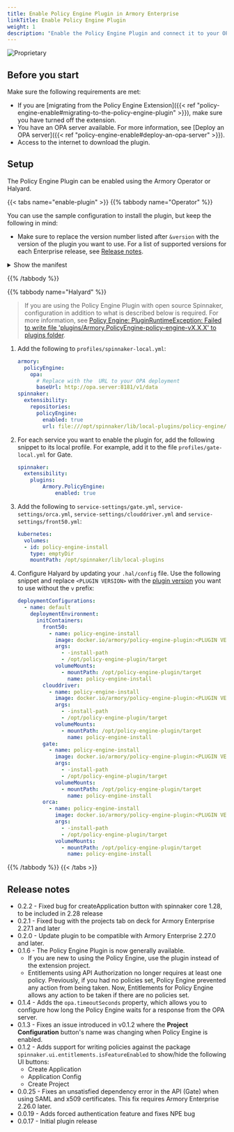 ```yaml
---
title: Enable Policy Engine Plugin in Armory Enterprise
linkTitle: Enable Policy Engine Plugin
weight: 1
description: "Enable the Policy Engine Plugin and connect it to your OPA server. When enabled, you can write policies that the Policy Engine enforces during save time, runtime validation, or when a user interacts with Armory Enterprise."
---
```


![Proprietary](/images/proprietary.svg)

## Before you start

Make sure the following requirements are met:

* If you are [migrating from the Policy Engine Extension]({{< ref "policy-engine-enable#migrating-to-the-policy-engine-plugin" >}}), make sure you have turned off the extension.
* You have an OPA server available. For more information, see [Deploy an OPA server]({{< ref "policy-engine-enable#deploy-an-opa-server" >}}).
* Access to the internet to download the plugin.

## Setup

The Policy Engine Plugin can be enabled using the Armory Operator or Halyard.


{{< tabs name="enable-plugin" >}}
{{% tabbody name="Operator" %}}

You can use the sample configuration to install the plugin, but keep the following in mind:

- Make sure to replace the version number listed after `&version` with the version of the plugin you want to use. For a list of supported versions for each Enterprise release, see [Release notes](#release-notes).



<details><summary>Show the manifest</summary>

This manifest is in the [`spinnaker-kustomize-patches` repository](https://github.com/armory/spinnaker-kustomize-patches/blob/master/armory/patch-policy-engine-plugin.yml).

{{< github repo="armory/spinnaker-kustomize-patches" file="/armory/patch-policy-engine-plugin.yml" lang="yaml" options="" >}}


### Optional settings
#### Timeout settings

You can configure the amount of time that the Policy Engine waits for a response from your OPA server. If you have network or latency issues, increasing the timeout can make Policy Engine more resilient. Use the following config to set the timeout in seconds: `spec.spinnakerConfig.profiles.spinnaker.armory.policyEngine.opa.timeoutSeconds`. The default timeout is 10 seconds if you omit the config.

#### JSON validation

You can configure strict JSON validation as a boolean in `spec.spinnakerConfig.profiles.dinghy.jsonValidationDisabled`:


```yaml
spec:
  spinnakerConfig:
    profiles:
      dinghy:
        jsonValidationDisabled: <boolean>
```

The config is optional. If omitted, strict validation is on by default.

> When strict validation is on, existing pipelines may fail if any JSON is invalid.

</details>

{{% /tabbody %}}

{{% tabbody name="Halyard" %}}

> If you are using the Policy Engine Plugin with open source Spinnaker, configuration in addition to what is described below is required. For more information, see [Policy Engine: PluginRuntimeException: Failed to write file 'plugins/Armory.PolicyEngine-policy-engine-vX.X.X' to plugins folder](https://support.armory.io/support?id=kb_article_view&sysparm_article=KB0010518).

1. Add the following to `profiles/spinnaker-local.yml`:

   ```yaml
   armory:
     policyEngine:
       opa:
         # Replace with the  URL to your OPA deployment   
         baseUrl: http://opa.server:8181/v1/data
   spinnaker:
     extensibility:
       repositories:
         policyEngine:
           enabled: true
           url: file:///opt/spinnaker/lib/local-plugins/policy-engine/plugins.json
   ```

1. For each service you want to enable the plugin for, add the following snippet to its local profile. For example, add it to the file `profiles/gate-local.yml` for Gate.

   ```yaml
   spinnaker:
     extensibility:
       plugins:
           Armory.PolicyEngine:
               enabled: true
   ```

1. Add the following to `service-settings/gate.yml`, `service-settings/orca.yml`, `service-settings/clouddriver.yml` and `service-settings/front50.yml`:

   ```yaml
   kubernetes:
     volumes:
     - id: policy-engine-install
       type: emptyDir
       mountPath: /opt/spinnaker/lib/local-plugins
   ```

1. Configure Halyard by updating your `.hal/config` file. Use the following snippet and replace `<PLUGIN VERSION>` with the [plugin version](#release-notes) you want to use without the `v` prefix:

   ```yaml
   deploymentConfigurations:
     - name: default
       deploymentEnvironment:
         initContainers:
           front50:
             - name: policy-engine-install
               image: docker.io/armory/policy-engine-plugin:<PLUGIN VERSION>
               args:
                 - -install-path
                 - /opt/policy-engine-plugin/target
               volumeMounts:
                 - mountPath: /opt/policy-engine-plugin/target
                   name: policy-engine-install
           clouddriver:
             - name: policy-engine-install
               image: docker.io/armory/policy-engine-plugin:<PLUGIN VERSION>
               args:
                 - -install-path
                 - /opt/policy-engine-plugin/target
               volumeMounts:
                 - mountPath: /opt/policy-engine-plugin/target
                   name: policy-engine-install
           gate:
             - name: policy-engine-install
               image: docker.io/armory/policy-engine-plugin:<PLUGIN VERSION>
               args:
                 - -install-path
                 - /opt/policy-engine-plugin/target
               volumeMounts:
                 - mountPath: /opt/policy-engine-plugin/target
                   name: policy-engine-install
           orca:
             - name: policy-engine-install
               image: docker.io/armory/policy-engine-plugin:<PLUGIN VERSION>
               args:
                 - -install-path
                 - /opt/policy-engine-plugin/target
               volumeMounts:
                 - mountPath: /opt/policy-engine-plugin/target
                   name: policy-engine-install
   ```

{{% /tabbody %}}
{{< /tabs >}}



## Release notes

* 0.2.2 - Fixed bug for createApplication button with spinnaker core 1.28, to be included in 2.28 release
* 0.2.1 - Fixed bug with the projects tab on deck for Armory Enterprise 2.27.1 and later
* 0.2.0 - Update plugin to be compatible with Armory Enterprise 2.27.0 and later.
* 0.1.6 - The Policy Engine Plugin is now generally available.
  * If you are new to using the Policy Engine, use the plugin instead of the extension project.
  * Entitlements using API Authorization no longer requires at least one policy. Previously, if you had no policies set, Policy Engine prevented any action from being taken. Now, Entitlements for Policy Engine allows any action to be taken if there are no policies set.
* 0.1.4 - Adds the `opa.timeoutSeconds` property, which allows you to configure how long the Policy Engine waits for a response from the OPA server.
* 0.1.3 - Fixes an issue introduced in v0.1.2 where the **Project Configuration** button's name was changing when Policy Engine is enabled.
* 0.1.2  - Adds support for writing policies against the package `spinnaker.ui.entitlements.isFeatureEnabled` to show/hide the following UI buttons:
  * Create Application
  * Application Config
  * Create Project
* 0.0.25 - Fixes an unsatisfied dependency error in the API (Gate) when using SAML and x509 certificates. This fix requires Armory Enterprise 2.26.0 later.
* 0.0.19 - Adds forced authentication feature and fixes NPE bug
* 0.0.17 - Initial plugin release